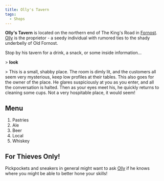 ```yaml
---
title: Olly's Tavern
tags:
  - Shops
---
```

**Olly's Tavern** is located on the northern end of The King's Road in
[Fornost](Fornost "wikilink"). [Olly](Olly_of_Fornost "wikilink") is the
proprietor - a seedy individual with rumored ties to the shady
underbelly of Old Fornost.

Stop by his tavern for a drink, a snack, or some inside information...

\> **look**

\> This is a small, shabby place. The room is dimly lit, and the
customers all seem very mysterious, keep low profiles at their tables.
This also goes for the owner of the place. He glares suspiciously at you
as you enter, and all the conversation is halted. Then as your eyes meet
his, he quickly returns to cleaning some cups. Not a very hospitable
place, it would seem!

## Menu

1.  Pastries
2.  Ale
3.  Beer
4.  Local
5.  Whiskey

## For Thieves Only!

Pickpockets and sneakers in general might want to ask
[Olly](Olly_of_Fornost "wikilink") if he knows where you might be able
to better hone your skills!
